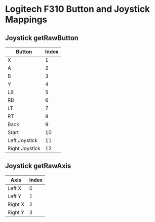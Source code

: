 # Logitech F310 Button and Joystick Mappings

## Joystick getRawButton
|Button|Index|
|---|---|
|X|1|
|A|2|
|B|3|
|Y|4|
|LB|5|
|RB|6|
|LT|7|
|RT|8|
|Back|9|
|Start|10|
|Left Joystick|11|
|Right Joystick|12|

## Joystick getRawAxis
|Axis|Index|
|---|---|
|Left X|0|
|Left Y|1|
|Right X|2|
|Right Y|3|
